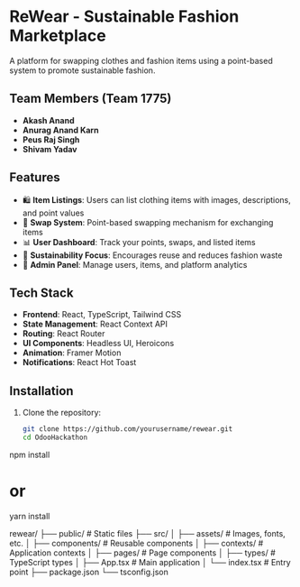 # ReWear - Sustainable Fashion Marketplace
A platform for swapping clothes and fashion items using a point-based system to promote sustainable fashion.

## Team Members (Team 1775)

- **Akash Anand**
- **Anurag Anand Karn**
- **Peus Raj Singh**
- **Shivam Yadav**

## Features

- 🛍️ **Item Listings**: Users can list clothing items with images, descriptions, and point values
- 🔄 **Swap System**: Point-based swapping mechanism for exchanging items
- 📊 **User Dashboard**: Track your points, swaps, and listed items
- 🌱 **Sustainability Focus**: Encourages reuse and reduces fashion waste
- 👑 **Admin Panel**: Manage users, items, and platform analytics

## Tech Stack

- **Frontend**: React, TypeScript, Tailwind CSS
- **State Management**: React Context API
- **Routing**: React Router
- **UI Components**: Headless UI, Heroicons
- **Animation**: Framer Motion
- **Notifications**: React Hot Toast

## Installation

1. Clone the repository:
   ```bash
   git clone https://github.com/yourusername/rewear.git
   cd OdooHackathon
npm install
# or
yarn install

rewear/
├── public/              # Static files
├── src/
│   ├── assets/          # Images, fonts, etc.
│   ├── components/      # Reusable components
│   ├── contexts/        # Application contexts
│   ├── pages/           # Page components
│   ├── types/           # TypeScript types
│   ├── App.tsx          # Main application
│   └── index.tsx        # Entry point
├── package.json
└── tsconfig.json